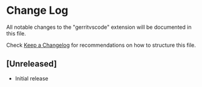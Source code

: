 # Change Log

All notable changes to the "gerritvscode" extension will be documented in this file.

Check [Keep a Changelog](http://keepachangelog.com/) for recommendations on how to structure this file.

## [Unreleased]

- Initial release
